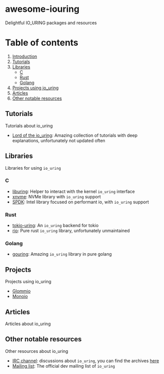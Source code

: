 # awesome-iouring
Delightful IO_URING packages and resources


# Table of contents

1. [Introduction](#awesome-iouring)
2. [Tutorials](#Tutorials)
4. [Libraries](#Tutorials)
   - [C](#C) 
   - [Rust](#Rust)
   - [Golang](#Golang)
5. [Projects using io_uring](#projects)
6. [Articles](#Articles)
7. [Other notable resources](#other)


## Tutorials
Tutorials about io_uring

- [Lord of the io_uring](https://unixism.net/loti/): Amazing collection of tutorials with deep explanations, 
unfortunately not updated often

## Libraries 
Libraries for using `io_uring`

### C

- [liburing](https://github.com/axboe/liburing): Helper to interact with the kernel `io_uring` interface
- [xnvme](https://xnvme.io/): NVMe library with `io_uring` support
- [SPDK](https://spdk.io/): Intel library focused on performant io, with `io_uring` support

### Rust

- [tokio-uring](https://github.com/tokio-rs/tokio-uring): An `io_uring` backend for tokio
- [rio](https://github.com/spacejam/rio): Pure rust `io_uring` library, unfortunately unmaintained 

### Golang

- [gouring](https://github.com/ii64/gouring): Amazing `io_uring` library in pure golang

## Projects <a name="projects"></a>
Projects using io_uring

- [Glommio](https://github.com/DataDog/glommio)
- [Monoio](https://github.com/bytedance/monoio)

## Articles
Articles about io_uring

## Other notable resources <a name="other"></a>
Other resources about io_uring

- [IRC channel](https://webchat.oftc.net/?nick=amazingnickname&channels=%23io_uring&uio=d4): 
discussions about `io_uring`, you can find the archives [here](https://oftc.irclog.whitequark.org/io_uring/)
- [Mailing list](https://lore.kernel.org/io-uring/): The official dev mailing list of `io_uring`